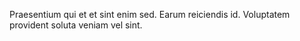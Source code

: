 Praesentium qui et et sint enim sed. Earum reiciendis id. Voluptatem provident soluta veniam vel sint.